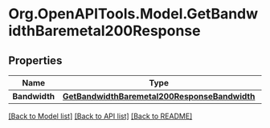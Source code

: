 # Org.OpenAPITools.Model.GetBandwidthBaremetal200Response

## Properties

Name | Type | Description | Notes
------------ | ------------- | ------------- | -------------
**Bandwidth** | [**GetBandwidthBaremetal200ResponseBandwidth**](GetBandwidthBaremetal200ResponseBandwidth.md) |  | [optional] 

[[Back to Model list]](../README.md#documentation-for-models) [[Back to API list]](../README.md#documentation-for-api-endpoints) [[Back to README]](../README.md)

